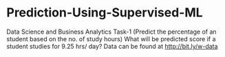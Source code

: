 # Prediction-Using-Supervised-ML
Data Science and Business Analytics Task-1 (Predict the percentage of an student based on the no. of study hours) What will be predicted score if a student studies for 9.25 hrs/ day? Data can be found at http://bit.ly/w-data
